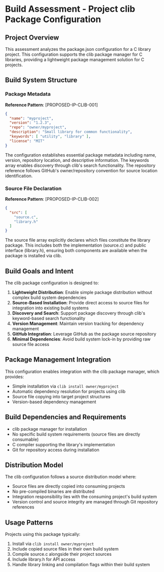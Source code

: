 # Build Assessment - Project clib Package Configuration

## Project Overview
This assessment analyzes the package.json configuration for a C library project. This configuration supports the clib package manager for C libraries, providing a lightweight package management solution for C projects.

## Build System Structure

### Package Metadata
**Reference Pattern**: [PROPOSED-IP-CLIB-001]
```json
{
  "name": "myproject",
  "version": "1.2.3",
  "repo": "owner/myproject",
  "description": "Small library for common functionality",
  "keywords": [ "utility", "library" ],
  "license": "MIT"
}
```

The configuration establishes essential package metadata including name, version, repository location, and descriptive information. The keywords array enables discovery through clib's search functionality. The repository reference follows GitHub's owner/repository convention for source location identification.

### Source File Declaration
**Reference Pattern**: [PROPOSED-IP-CLIB-002]
```json
{
  "src": [
    "source.c",
    "library.h"
  ]
}
```

The source file array explicitly declares which files constitute the library package. This includes both the implementation (source.c) and public interface (library.h), ensuring both components are available when the package is installed via clib.

## Build Goals and Intent

The clib package configuration is designed to:
1. **Lightweight Distribution**: Enable simple package distribution without complex build system dependencies
2. **Source-Based Installation**: Provide direct access to source files for integration into existing build systems
3. **Discovery and Search**: Support package discovery through clib's keyword-based search functionality
4. **Version Management**: Maintain version tracking for dependency management
5. **GitHub Integration**: Leverage GitHub as the package source repository
6. **Minimal Dependencies**: Avoid build system lock-in by providing raw source file access

## Package Management Integration
This configuration enables integration with the clib package manager, which provides:
- Simple installation via `clib install owner/myproject`
- Automatic dependency resolution for projects using clib
- Source file copying into target project structures
- Version-based dependency management

## Build Dependencies and Requirements
- clib package manager for installation
- No specific build system requirements (source files are directly consumable)
- C compiler supporting the library's implementation
- Git for repository access during installation

## Distribution Model
The clib configuration follows a source distribution model where:
- Source files are directly copied into consuming projects
- No pre-compiled binaries are distributed
- Integration responsibility lies with the consuming project's build system
- Version control and source integrity are managed through Git repository references

## Usage Patterns
Projects using this package typically:
1. Install via `clib install owner/myproject`
2. Include copied source files in their own build system
3. Compile source.c alongside their project sources
4. Include library.h for API access
5. Handle library linking and compilation flags within their build system
